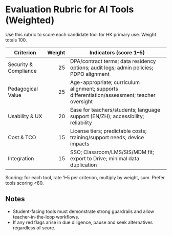 # Evaluation Rubric for AI Tools (Weighted)

Use this rubric to score each candidate tool for HK primary use. Weight totals 100.

| Criterion | Weight | Indicators (score 1–5) |
| --- | ---:| --- |
| Security & Compliance | 25 | DPA/contract terms; data residency options; audit logs; admin policies; PDPO alignment |
| Pedagogical Value | 25 | Age-appropriate; curriculum alignment; supports differentiation/assessment; teacher oversight |
| Usability & UX | 20 | Ease for teachers/students; language support (EN/ZH); accessibility; reliability |
| Cost & TCO | 15 | License tiers; predictable costs; training/support needs; device impacts |
| Integration | 15 | SSO; Classroom/LMS/SIS/MDM fit; export to Drive; minimal data duplication |

Scoring: for each tool, rate 1–5 per criterion, multiply by weight, sum. Prefer tools scoring ≥80.

## Notes
- Student-facing tools must demonstrate strong guardrails and allow teacher-in-the-loop workflows.
- If any red flags arise in due diligence, pause and seek alternatives regardless of score.

